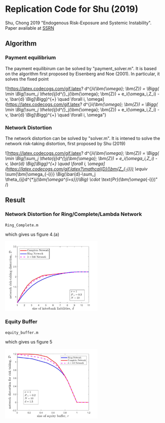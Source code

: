 # Replication Code for Shu (2019)
Shu, Chong 2019 "Endogenous Risk-Exposure and Systemic Instability".
<br/>
Paper available at <a href ='https://papers.ssrn.com/sol3/papers.cfm?abstract_id=3076076'> SSRN </a>

## Algorithm 

### Payment equilibrium
The payment equilibirum can be solved by "payment_solver.m". It is based on the algorithm first proposed by Eisenberg and Noe (2001). In particular, it solves the fixed point

![https://latex.codecogs.com/gif.latex?	d^{*}_i(\bm{\omega}; \bm{Z}) = \Bigg\{ \min \Big[\sum_j \theta_{ij}d^{*}_j(\bm{\omega}; \bm{Z}) + e_i(\omega_i,Z_i) - v, \bar{d} \Big]\Bigg\}^{+} \quad \forall i, \omega](https://latex.codecogs.com/gif.latex?	d^{*}_i(\bm{\omega}; \bm{Z}) = \Bigg\{ \min \Big[\sum_j \theta_{ij}d^{*}_j(\bm{\omega}; \bm{Z}) + e_i(\omega_i,Z_i) - v, \bar{d} \Big]\Bigg\}^{+} \quad \forall i, \omega")


### Network Distortion
The network distortion can be solved by "solver.m". It is intened to solve the network risk-taking distortion, first proposed by Shu (2019)

![https://latex.codecogs.com/gif.latex?	d^{*}_i(\bm{\omega}; \bm{Z}) = \Bigg\{ \min \Big[\sum_j \theta_{ij}d^{*}_j(\bm{\omega}; \bm{Z}) + e_i(\omega_i,Z_i) - v, \bar{d} \Big]\Bigg\}^{+} \quad \forall i, \omega](https://latex.codecogs.com/gif.latex?\mathcal{D}(\bm{Z_{-i}}) \equiv \sum_{\bm{\omega_{-i}}} \Big(\bar{d}-\sum_j \theta_{ij}d^{*}_j(\bm{\omega^{i=s}})\Big)  \cdot \text{Pr}(\bm{\omega_{-i}})" /)

## Result

### Network Distortion for Ring/Complete/Lambda Network
	Ring_Complete.m
	
which gives us figure 4.(a)
	
<img src="figure/CompleteVSRing.jpg" style ="width:300px"/> 
	
### Equity Buffer	
	equity_buffer.m
	
	
which gives us figure 5

<img src="figure/equity.jpg" style ="width:300px"/> 

	
	
	
	
	
	
	
	
	